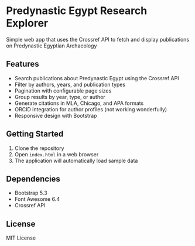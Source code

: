 # Predynastic Egypt Research Explorer

Simple web app that uses the Crossref API to fetch and display publications on Predynastic Egyptian Archaeology 

## Features

- Search publications about Predynastic Egypt using the Crossref API
- Filter by authors, years, and publication types
- Pagination with configurable page sizes
- Group results by year, type, or author
- Generate citations in MLA, Chicago, and APA formats
- ORCID integration for author profiles (not working wonderfully)
- Responsive design with Bootstrap

## Getting Started

1. Clone the repository
2. Open `index.html` in a web browser
3. The application will automatically load sample data

## Dependencies

- Bootstrap 5.3
- Font Awesome 6.4
- Crossref API

## License

MIT License
